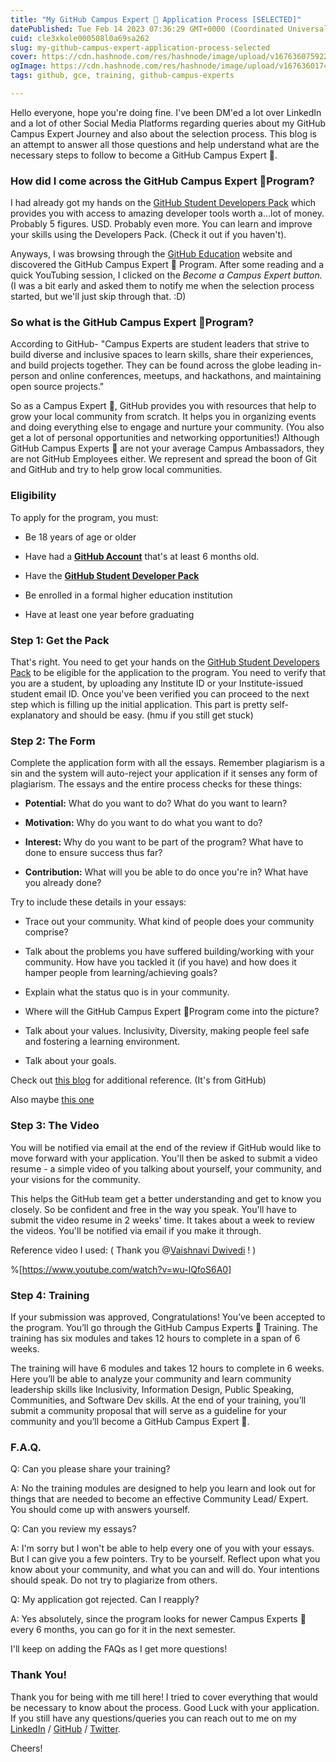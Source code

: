 ```yaml
---
title: "My GitHub Campus Expert 🚩 Application Process [SELECTED]"
datePublished: Tue Feb 14 2023 07:36:29 GMT+0000 (Coordinated Universal Time)
cuid: cle3xkole000508l0a69sa262
slug: my-github-campus-expert-application-process-selected
cover: https://cdn.hashnode.com/res/hashnode/image/upload/v1676360759225/903e24cc-b92c-4371-b00f-1c81e5032b82.png
ogImage: https://cdn.hashnode.com/res/hashnode/image/upload/v1676360174154/002dc364-e8fe-4ee9-99f2-7e6abcf7f2fc.png
tags: github, gce, training, github-campus-experts

---
```


Hello everyone, hope you're doing fine. I've been DM'ed a lot over LinkedIn and a lot of other Social Media Platforms regarding queries about my GitHub Campus Expert Journey and also about the selection process. This blog is an attempt to answer all those questions and help understand what are the necessary steps to follow to become a GitHub Campus Expert 🚩.

### How did I come across the GitHub Campus Expert 🚩Program?

I had already got my hands on the [GitHub Student Developers Pack](https://education.github.com/discount_requests/pack_application) which provides you with access to amazing developer tools worth a...lot of money. Probably 5 figures. USD. Probably even more. You can learn and improve your skills using the Developers Pack. (Check it out if you haven't).

Anyways, I was browsing through the [GitHub Education](https://education.github.com/) website and discovered the GitHub Campus Expert 🚩 Program. After some reading and a quick YouTubing session, I clicked on the *Become a Campus Expert button.* (I was a bit early and asked them to notify me when the selection process started, but we'll just skip through that. :D)

### So what is the GitHub Campus Expert 🚩Program?

According to GitHub- "Campus Experts are student leaders that strive to build diverse and inclusive spaces to learn skills, share their experiences, and build projects together. They can be found across the globe leading in-person and online conferences, meetups, and hackathons, and maintaining open source projects."

So as a Campus Expert 🚩, GitHub provides you with resources that help to grow your local community from scratch. It helps you in organizing events and doing everything else to engage and nurture your community. (You also get a lot of personal opportunities and networking opportunities!) Although GitHub Campus Experts 🚩 are not your average Campus Ambassadors, they are not GitHub Employees either. We represent and spread the boon of Git and GitHub and try to help grow local communities.

### Eligibility

To apply for the program, you must:

* Be 18 years of age or older
    
* Have had a [**GitHub Account**](https://github.com/) that's at least 6 months old.
    
* Have the [**GitHub Student Developer Pack**](https://education.github.com/discount_requests/student_application?utm_source=2022-04-08-hack4bengal)
    
* Be enrolled in a formal higher education institution
    
* Have at least one year before graduating
    

### Step 1: Get the Pack

That's right. You need to get your hands on the [GitHub Student Developers Pack](https://education.github.com/discount_requests/pack_application) to be eligible for the application to the program. You need to verify that you are a student, by uploading any Institute ID or your Institute-issued student email ID. Once you've been verified you can proceed to the next step which is filling up the initial application. This part is pretty self-explanatory and should be easy. (hmu if you still get stuck)

### Step 2: The Form

Complete the application form with all the essays. Remember plagiarism is a sin and the system will auto-reject your application if it senses any form of plagiarism. The essays and the entire process checks for these things:

* **Potential:** What do you want to do? What do you want to learn?
    
* **Motivation:** Why do you want to do what you want to do?
    
* **Interest:** Why do you want to be part of the program? What have to done to ensure success thus far?
    
* **Contribution:** What will you be able to do once you're in? What have you already done?
    

Try to include these details in your essays:

* Trace out your community. What kind of people does your community comprise?
    
* Talk about the problems you have suffered building/working with your community. How have you tackled it (if you have) and how does it hamper people from learning/achieving goals?
    
* Explain what the status quo is in your community.
    
* Where will the GitHub Campus Expert 🚩Program come into the picture?
    
* Talk about your values. Inclusivity, Diversity, making people feel safe and fostering a learning environment.
    
* Talk about your goals.
    

Check out [this blog](https://github.blog/2020-12-10-introducing-the-new-and-improved-campus-experts-program/) for additional reference. (It's from GitHub)

Also maybe [this one](https://dev.to/induja/becoming-a-github-campus-expert-3pe0)

### Step 3: The Video

You will be notified via email at the end of the review if GitHub would like to move forward with your application. You'll then be asked to submit a video resume - a simple video of you talking about yourself, your community, and your visions for the community.

This helps the GitHub team get a better understanding and get to know you closely. So be confident and free in the way you speak. You'll have to submit the video resume in 2 weeks' time. It takes about a week to review the videos. You'll be notified via email if you make it through.

Reference video I used: ( Thank you @[Vaishnavi Dwivedi](@dwvicy) ! )

%[https://www.youtube.com/watch?v=wu-lQfoS6A0] 

### Step 4: Training

If your submission was approved, Congratulations! You’ve been accepted to the program. You’ll go through the GitHub Campus Experts 🚩 Training. The training has six modules and takes 12 hours to complete in a span of 6 weeks.

The training will have 6 modules and takes 12 hours to complete in 6 weeks. Here you’ll be able to analyze your community and learn community leadership skills like Inclusivity, Information Design, Public Speaking, Communities, and Software Dev skills. At the end of your training, you’ll submit a community proposal that will serve as a guideline for your community and you’ll become a GitHub Campus Expert 🚩.

### F.A.Q.

Q: Can you please share your training?

A: No the training modules are designed to help you learn and look out for things that are needed to become an effective Community Lead/ Expert. You should come up with answers yourself.

Q: Can you review my essays?

A: I'm sorry but I won't be able to help every one of you with your essays. But I can give you a few pointers. Try to be yourself. Reflect upon what you know about your community, and what you can and will do. Your intentions should speak. Do not try to plagiarize from others.

Q: My application got rejected. Can I reapply?

A: Yes absolutely, since the program looks for newer Campus Experts 🚩 every 6 months, you can go for it in the next semester.

I'll keep on adding the FAQs as I get more questions!

### Thank You!

Thank you for being with me till here! I tried to cover everything that would be necessary to know about the process. Good Luck with your application. If you still have any questions/queries you can reach out to me on my [LinkedIn](https://www.linkedin.com/in/sbk2k1/) / [GitHub](https://github.com/sbk2k1) / [Twitter](https://twitter.com/sbk_2k1).

Cheers!